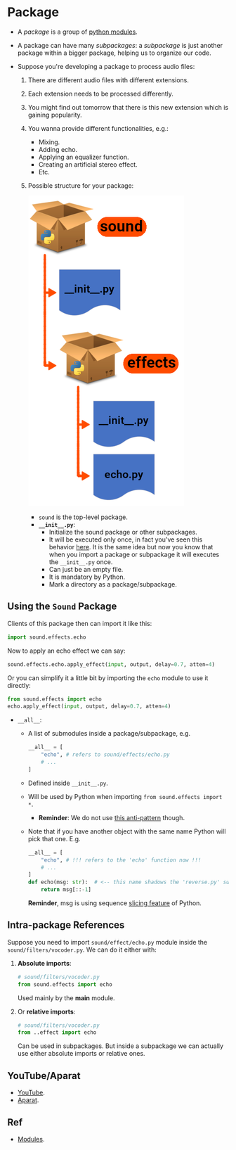 # Package

- A _package_ is a group of [python modules](./modules.md).
- A package can have many _subpackages_: a _subpackage_ is just another package within a bigger package, helping us to organize our code.
- Suppose you're developing a package to process audio files:

  1.  There are different audio files with different extensions.
  2.  Each extension needs to be processed differently.
  3.  You might find out tomorrow that there is this new extension which is gaining popularity.
  4.  You wanna provide different functionalities, e.g.:
      - Mixing.
      - Adding echo.
      - Applying an equalizer function.
      - Creating an artificial stereo effect.
      - Etc.
  5.  Possible structure for your package:

      ![Sound package directory structure](./assets/pkg.png)

      - `sound` is the top-level package.
      - **`__init__.py`**:
        - Initialize the sound package or other subpackages.
        - It will be executed only once, in fact you've seen this behavior [here](./modules.md#caching-modules). It is the same idea but now you know that when you import a package or subpackage it will executes the `__init__.py` once.
        - Can just be an empty file.
        - It is mandatory by Python.
        - Mark a directory as a package/subpackage.

## Using the `Sound` Package

Clients of this package then can import it like this:

```py
import sound.effects.echo
```

Now to apply an echo effect we can say:

```py
sound.effects.echo.apply_effect(input, output, delay=0.7, atten=4)
```

Or you can simplify it a little bit by importing the `echo` module to use it directly:

```py
from sound.effects import echo
echo.apply_effect(input, output, delay=0.7, atten=4)
```

- `__all__`:

  - A list of submodules inside a package/subpackage, e.g.
    ```py
    __all__ = [
        "echo", # refers to sound/effects/echo.py
        # ...
    ]
    ```
  - Defined inside `__init__.py`.
  - Will be used by Python when importing `from sound.effects import *`.
    - **Reminder**: We do not use [this anti-pattern](./modules.md#antiPatternImport) though.
  - Note that if you have another object with the same name Python will pick that one. E.g.

    ```py
    __all__ = [
        "echo", # !!! refers to the 'echo' function now !!!
        # ...
    ]
    def echo(msg: str):  # <-- this name shadows the 'reverse.py' submodule
        return msg[::-1]
    ```

    **Reminder**, msg is using sequence [slicing feature](../02-getting-started/whetting-your-appetite-and-basic-concepts.md#operatorsSlicingString) of Python.

## Intra-package References

Suppose you need to import `sound/effect/echo.py` module inside the `sound/filters/vocoder.py`. We can do it either with:

1. **Absolute imports**:

   ```py
   # sound/filters/vocoder.py
   from sound.effects import echo
   ```

   Used mainly by the **main** module.

2. Or **relative imports**:

   ```py
   # sound/filters/vocoder.py
   from ..effect import echo
   ```

   Can be used in subpackages. But inside a subpackage we can actually use either absolute imports or relative ones.

## YouTube/Aparat

- [YouTube](https://youtu.be/QP1PlbkmaMk).
- [Aparat](https://aparat.com/v/ywf379c).

## Ref

- [Modules](https://docs.python.org/3/tutorial/modules.html).
